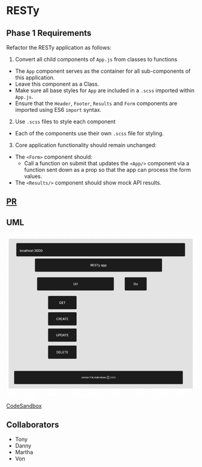 # RESTy

## Phase 1 Requirements

Refactor the RESTy application as follows:

1. Convert all child components of `App.js` from classes to functions

- The `App` component serves as the container for all sub-components of this application.
- Leave this component as a Class.
- Make sure all base styles for `App` are included in a `.scss` imported within `App.js`.
- Ensure that the `Header`, `Footer`, `Results` and `Form` components are imported using ES6 `import` syntax.

2. Use `.scss` files to style each component

- Each of the components use their own `.scss` file for styling.

3. Core application functionality should remain unchanged:

- The `<Form>` component should:
  - Call a function on submit that updates the `<App/>` component via a function sent down as a prop so that the app can process the form values.
- The `<Results/>` component should show mock API results.


## [PR](https://github.com/SarahTek/RESTy/pull/1)

## UML

![RESTy-UML](RESTy-UML.png)


[CodeSandbox](https://codesandbox.io/p/github/SarahTek/RESTy/csb-ezt0wg/draft/morning-shape?file=%2F.codesandbox%2Ftasks.json&selection=%5B%7B%22endColumn%22%3A1%2C%22endLineNumber%22%3A13%2C%22startColumn%22%3A1%2C%22startLineNumber%22%3A13%7D%5D&workspace=%257B%2522activeFileId%2522%253A%2522cl8sbhbir0011lsi3d07n3v0v%2522%252C%2522openFiles%2522%253A%255B%2522%252FREADME.md%2522%255D%252C%2522sidebarPanel%2522%253A%2522EXPLORER%2522%252C%2522gitSidebarPanel%2522%253A%2522COMMIT%2522%252C%2522sidekickItems%2522%253A%255B%257B%2522type%2522%253A%2522TERMINAL%2522%252C%2522shellId%2522%253A%2522cl8sbjz49000blpi3dm4xf227%2522%252C%2522key%2522%253A%2522cl8sbl04501h03b6icfultlg7%2522%252C%2522isMinimized%2522%253Atrue%257D%255D%257D)

## Collaborators

- Tony
- Danny
- Martha
- Von
